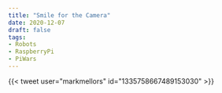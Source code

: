 ```yaml
---
title: "Smile for the Camera"
date: 2020-12-07
draft: false
tags:
- Robots
- RaspberryPi
- PiWars
---
```


<!--more-->

{{< tweet user="markmellors" id="1335758667489153030" >}}

